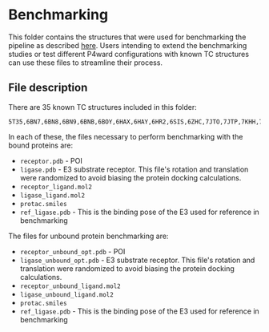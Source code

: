 # Benchmarking 

This folder contains the structures that were used for benchmarking the pipeline as described [here](LINK). Users intending to extend the benchmarking studies or test different P4ward configurations with known TC structures can use these files to streamline their process.

## File description

There are 35 known TC structures included in this folder:

```text
5T35,6BN7,6BN8,6BN9,6BNB,6BOY,6HAX,6HAY,6HR2,6SIS,6ZHC,7JTO,7JTP,7KHH,7PI4,7Q2J,7S4E,7Z6L,7Z76,7Z77,7ZNT,8BB2,8BB4,8BB5,8BDS,8BDT,8BDX,8BEB,8FY0,8FY1,8FY2,8PC2,8QVU,8QW6,8QW7
```

In each of these, the files necessary to perform benchmarking with the bound proteins are:
- `receptor.pdb` - POI
- `ligase.pdb` - E3 substrate receptor. This file's rotation and translation were randomized to avoid biasing the protein docking calculations.
- `receptor_ligand.mol2`
- `ligase_ligand.mol2`
- `protac.smiles`
- `ref_ligase.pdb` - This is the binding pose of the E3 used for reference in benchmarking

The files for unbound protein benchmarking are:
- `receptor_unbound_opt.pdb` - POI
- `ligase_unbound_opt.pdb` - E3 substrate receptor. This file's rotation and translation were randomized to avoid biasing the protein docking calculations.
- `receptor_unbound_ligand.mol2`
- `ligase_unbound_ligand.mol2`
- `protac.smiles`
- `ref_ligase.pdb` - This is the binding pose of the E3 used for reference in benchmarking
